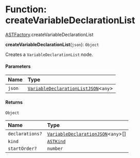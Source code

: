 # Function: createVariableDeclarationList

[ASTFactory](/en/auto-docs/free-layout-editor/modules/ASTFactory.md).createVariableDeclarationList

**createVariableDeclarationList**(`json`): `Object`

Creates a `VariableDeclarationList` node.

#### Parameters

| Name | Type |
| :------ | :------ |
| `json` | [`VariableDeclarationListJSON`](/en/auto-docs/free-layout-editor/interfaces/VariableDeclarationListJSON.md)<`any`> |

#### Returns

`Object`

| Name | Type |
| :------ | :------ |
| `declarations?` | [`VariableDeclarationJSON`](/en/auto-docs/free-layout-editor/types/VariableDeclarationJSON.md)<`any`>\[] |
| `kind` | [`ASTKind`](/en/auto-docs/free-layout-editor/enums/ASTKind.md) |
| `startOrder?` | `number` |
